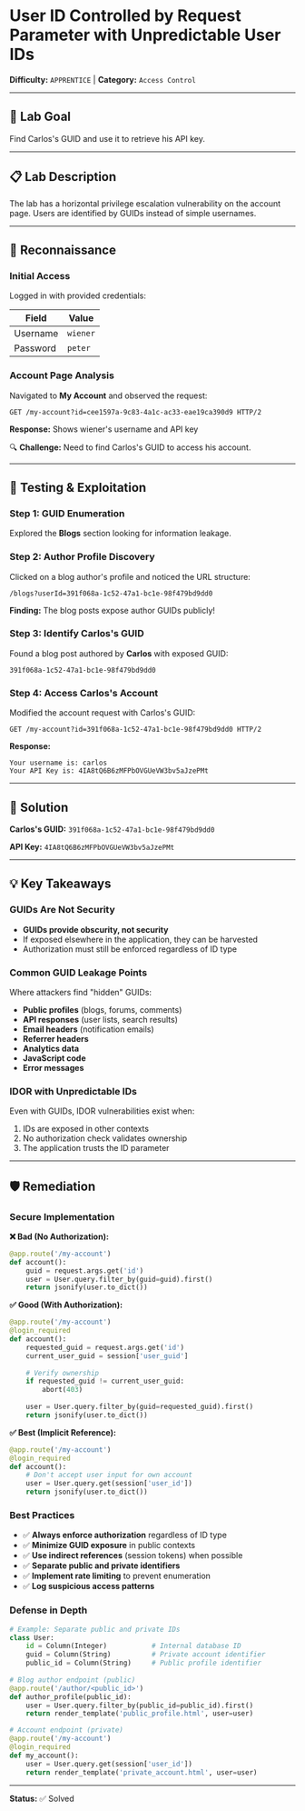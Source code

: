 # User ID Controlled by Request Parameter with Unpredictable User IDs

**Difficulty:** `APPRENTICE` | **Category:** `Access Control`

---

## 🎯 Lab Goal

Find Carlos's GUID and use it to retrieve his API key.

---

## 📋 Lab Description

The lab has a horizontal privilege escalation vulnerability on the account page. Users are identified by GUIDs instead of simple usernames.

---

## 🔎 Reconnaissance

### Initial Access

Logged in with provided credentials:

| Field | Value |
|-------|-------|
| Username | `wiener` |
| Password | `peter` |

### Account Page Analysis

Navigated to **My Account** and observed the request:

```http
GET /my-account?id=cee1597a-9c83-4a1c-ac33-eae19ca390d9 HTTP/2
```

**Response:** Shows wiener's username and API key

🔍 **Challenge:** Need to find Carlos's GUID to access his account.

---

## 🧪 Testing & Exploitation

### Step 1: GUID Enumeration

Explored the **Blogs** section looking for information leakage.

### Step 2: Author Profile Discovery

Clicked on a blog author's profile and noticed the URL structure:

```
/blogs?userId=391f068a-1c52-47a1-bc1e-98f479bd9dd0
```

**Finding:** The blog posts expose author GUIDs publicly!

### Step 3: Identify Carlos's GUID

Found a blog post authored by **Carlos** with exposed GUID:

```
391f068a-1c52-47a1-bc1e-98f479bd9dd0
```

### Step 4: Access Carlos's Account

Modified the account request with Carlos's GUID:

```http
GET /my-account?id=391f068a-1c52-47a1-bc1e-98f479bd9dd0 HTTP/2
```

**Response:**
```
Your username is: carlos
Your API Key is: 4IA8tQ6B6zMFPbOVGUeVW3bv5aJzePMt
```

---

## 🚩 Solution

**Carlos's GUID:** `391f068a-1c52-47a1-bc1e-98f479bd9dd0`

**API Key:** `4IA8tQ6B6zMFPbOVGUeVW3bv5aJzePMt`

---

## 💡 Key Takeaways

### GUIDs Are Not Security

- **GUIDs provide obscurity, not security**
- If exposed elsewhere in the application, they can be harvested
- Authorization must still be enforced regardless of ID type

### Common GUID Leakage Points

Where attackers find "hidden" GUIDs:
- **Public profiles** (blogs, forums, comments)
- **API responses** (user lists, search results)
- **Email headers** (notification emails)
- **Referrer headers**
- **Analytics data**
- **JavaScript code**
- **Error messages**

### IDOR with Unpredictable IDs

Even with GUIDs, IDOR vulnerabilities exist when:
1. IDs are exposed in other contexts
2. No authorization check validates ownership
3. The application trusts the ID parameter

---

## 🛡️ Remediation

### Secure Implementation

**❌ Bad (No Authorization):**
```python
@app.route('/my-account')
def account():
    guid = request.args.get('id')
    user = User.query.filter_by(guid=guid).first()
    return jsonify(user.to_dict())
```

**✅ Good (With Authorization):**
```python
@app.route('/my-account')
@login_required
def account():
    requested_guid = request.args.get('id')
    current_user_guid = session['user_guid']
    
    # Verify ownership
    if requested_guid != current_user_guid:
        abort(403)
    
    user = User.query.filter_by(guid=requested_guid).first()
    return jsonify(user.to_dict())
```

**✅ Best (Implicit Reference):**
```python
@app.route('/my-account')
@login_required
def account():
    # Don't accept user input for own account
    user = User.query.get(session['user_id'])
    return jsonify(user.to_dict())
```

### Best Practices

- ✅ **Always enforce authorization** regardless of ID type
- ✅ **Minimize GUID exposure** in public contexts
- ✅ **Use indirect references** (session tokens) when possible
- ✅ **Separate public and private identifiers**
- ✅ **Implement rate limiting** to prevent enumeration
- ✅ **Log suspicious access patterns**

### Defense in Depth

```python
# Example: Separate public and private IDs
class User:
    id = Column(Integer)           # Internal database ID
    guid = Column(String)          # Private account identifier
    public_id = Column(String)     # Public profile identifier
    
# Blog author endpoint (public)
@app.route('/author/<public_id>')
def author_profile(public_id):
    user = User.query.filter_by(public_id=public_id).first()
    return render_template('public_profile.html', user=user)

# Account endpoint (private)
@app.route('/my-account')
@login_required
def my_account():
    user = User.query.get(session['user_id'])
    return render_template('private_account.html', user=user)
```

---

**Status:** ✅ Solved
